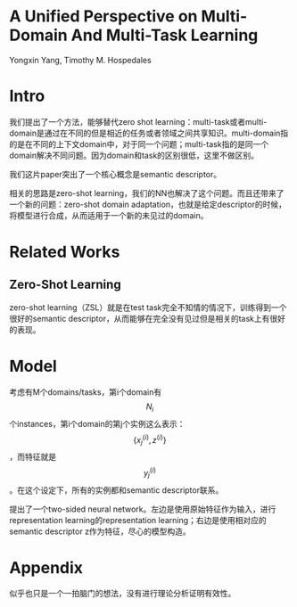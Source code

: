 # A Unified Perspective on Multi-Domain And Multi-Task Learning

Yongxin Yang, Timothy M. Hospedales

# Intro

我们提出了一个方法，能够替代zero shot learning：multi-task或者multi-domain是通过在不同的但是相近的任务或者领域之间共享知识。multi-domain指的是在不同的上下文domain中，对于同一个问题；multi-task指的是同一个domain解决不同问题。因为domain和task的区别很低，这里不做区别。

我们这片paper突出了一个核心概念是semantic descriptor。

相关的思路是zero-shot learning，我们的NN也解决了这个问题。而且还带来了一个新的问题：zero-shot domain adaptation，也就是给定descriptor的时候，将模型进行合成，从而适用于一个新的未见过的domain。

# Related Works

## Zero-Shot Learning

zero-shot learning（ZSL）就是在test task完全不知情的情况下，训练得到一个很好的semantic descriptor，从而能够在完全没有见过但是相关的task上有很好的表现。

# Model

考虑有M个domains/tasks，第i个domain有$$N_i$$个instances，第i个domain的第j个实例这么表示：$$\{ x_j^{(i)}, z^{(i)} \}$$，而特征就是$$y_j^{(i)}$$。在这个设定下，所有的实例都和semantic descriptor联系。

提出了一个two-sided neural network。左边是使用原始特征作为输入，进行representation learning的representation learning；右边是使用相对应的semantic descriptor z作为特征，尽心的模型构造。

# Appendix

似乎也只是一个一拍脑门的想法，没有进行理论分析证明有效性。